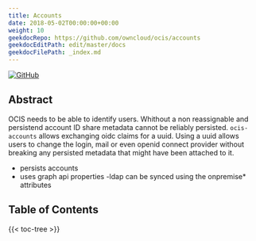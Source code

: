 ```yaml
---
title: Accounts
date: 2018-05-02T00:00:00+00:00
weight: 10
geekdocRepo: https://github.com/owncloud/ocis/accounts
geekdocEditPath: edit/master/docs
geekdocFilePath: _index.md
---
```


[![GitHub](https://img.shields.io/github/license/owncloud/ocis-hello)](https://github.com/owncloud/ocis-hello/blob/master/LICENSE)

## Abstract
OCIS needs to be able to identify users. Whithout a non reassignable and persistend account ID share metadata cannot be reliably persisted. `ocis-accounts` allows exchanging oidc claims for a uuid. Using a uuid allows users to change the login, mail or even openid connect provider without breaking any persisted metadata that might have been attached to it.

- persists accounts
- uses graph api properties
  -ldap can be synced using the onpremise* attributes

## Table of Contents

{{< toc-tree >}}
